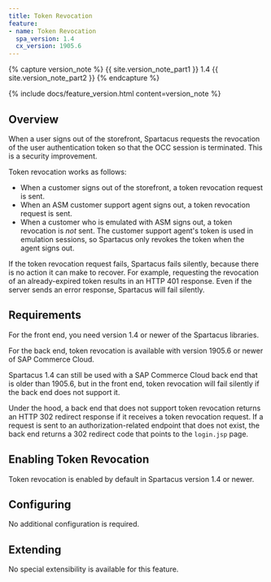 ```yaml
---
title: Token Revocation
feature:
- name: Token Revocation
  spa_version: 1.4
  cx_version: 1905.6
---
```


{% capture version_note %}
{{ site.version_note_part1 }} 1.4 {{ site.version_note_part2 }}
{% endcapture %}

{% include docs/feature_version.html content=version_note %}

## Overview

When a user signs out of the storefront, Spartacus requests the revocation of the user authentication token so that the OCC session is terminated. This is a security improvement.

Token revocation works as follows:

- When a customer signs out of the storefront, a token revocation request is sent.
- When an ASM customer support agent signs out, a token revocation request is sent.
- When a customer who is emulated with ASM signs out, a token revocation is _not_ sent. The customer support agent's token is used in emulation sessions, so Spartacus only revokes the token when the agent signs out.

If the token revocation request fails, Spartacus fails silently, because there is no action it can make to recover. For example, requesting the revocation of an already-expired token results in an HTTP 401 response. Even if the server sends an error response, Spartacus will fail silently.

## Requirements

For the front end, you need version 1.4 or newer of the Spartacus libraries.

For the back end, token revocation is available with version 1905.6 or newer of SAP Commerce Cloud.

Spartacus 1.4 can still be used with a SAP Commerce Cloud back end that is older than 1905.6, but in the front end, token revocation will fail silently if the back end does not support it.

Under the hood, a back end that does not support token revocation returns an HTTP 302 redirect response if it receives a token revocation request. If a request is sent to an authorization-related endpoint that does not exist, the back end returns a 302 redirect code that points to the `login.jsp` page.

## Enabling Token Revocation

Token revocation is enabled by default in Spartacus version 1.4 or newer.

## Configuring

No additional configuration is required.

## Extending

No special extensibility is available for this feature.
